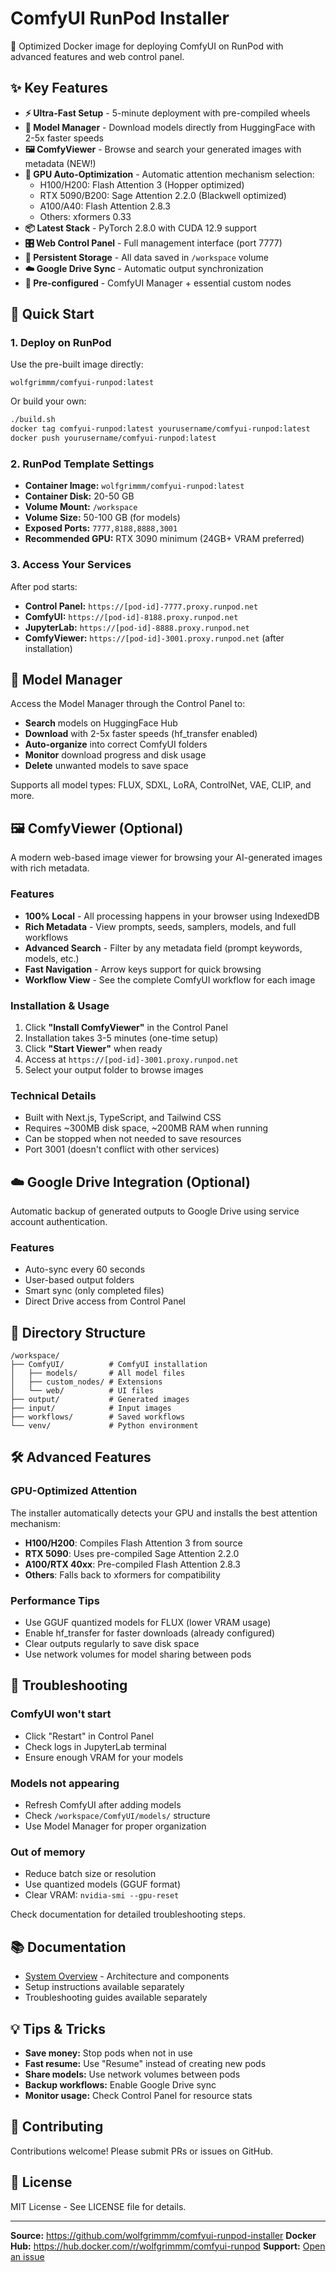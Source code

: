 # ComfyUI RunPod Installer

🚀 Optimized Docker image for deploying ComfyUI on RunPod with advanced features and web control panel.

## ✨ Key Features

- **⚡ Ultra-Fast Setup** - 5-minute deployment with pre-compiled wheels
- **🎨 Model Manager** - Download models directly from HuggingFace with 2-5x faster speeds
- **🖼️ ComfyViewer** - Browse and search your generated images with metadata (NEW!)
- **🧠 GPU Auto-Optimization** - Automatic attention mechanism selection:
  - H100/H200: Flash Attention 3 (Hopper optimized)
  - RTX 5090/B200: Sage Attention 2.2.0 (Blackwell optimized)
  - A100/A40: Flash Attention 2.8.3
  - Others: xformers 0.33
- **📦 Latest Stack** - PyTorch 2.8.0 with CUDA 12.9 support
- **🎛️ Web Control Panel** - Full management interface (port 7777)
- **💾 Persistent Storage** - All data saved in `/workspace` volume
- **☁️ Google Drive Sync** - Automatic output synchronization
- **🔧 Pre-configured** - ComfyUI Manager + essential custom nodes

## 🚀 Quick Start

### 1. Deploy on RunPod

Use the pre-built image directly:
```
wolfgrimmm/comfyui-runpod:latest
```

Or build your own:
```bash
./build.sh
docker tag comfyui-runpod:latest yourusername/comfyui-runpod:latest
docker push yourusername/comfyui-runpod:latest
```

### 2. RunPod Template Settings

- **Container Image:** `wolfgrimmm/comfyui-runpod:latest`
- **Container Disk:** 20-50 GB
- **Volume Mount:** `/workspace`
- **Volume Size:** 50-100 GB (for models)
- **Exposed Ports:** `7777,8188,8888,3001`
- **Recommended GPU:** RTX 3090 minimum (24GB+ VRAM preferred)

### 3. Access Your Services

After pod starts:
- **Control Panel:** `https://[pod-id]-7777.proxy.runpod.net`
- **ComfyUI:** `https://[pod-id]-8188.proxy.runpod.net`
- **JupyterLab:** `https://[pod-id]-8888.proxy.runpod.net`
- **ComfyViewer:** `https://[pod-id]-3001.proxy.runpod.net` (after installation)

## 🎨 Model Manager

Access the Model Manager through the Control Panel to:
- **Search** models on HuggingFace Hub
- **Download** with 2-5x faster speeds (hf_transfer enabled)
- **Auto-organize** into correct ComfyUI folders
- **Monitor** download progress and disk usage
- **Delete** unwanted models to save space

Supports all model types: FLUX, SDXL, LoRA, ControlNet, VAE, CLIP, and more.

## 🖼️ ComfyViewer (Optional)

A modern web-based image viewer for browsing your AI-generated images with rich metadata.

### Features
- **100% Local** - All processing happens in your browser using IndexedDB
- **Rich Metadata** - View prompts, seeds, samplers, models, and full workflows
- **Advanced Search** - Filter by any metadata field (prompt keywords, models, etc.)
- **Fast Navigation** - Arrow keys support for quick browsing
- **Workflow View** - See the complete ComfyUI workflow for each image

### Installation & Usage
1. Click **"Install ComfyViewer"** in the Control Panel
2. Installation takes 3-5 minutes (one-time setup)
3. Click **"Start Viewer"** when ready
4. Access at `https://[pod-id]-3001.proxy.runpod.net`
5. Select your output folder to browse images

### Technical Details
- Built with Next.js, TypeScript, and Tailwind CSS
- Requires ~300MB disk space, ~200MB RAM when running
- Can be stopped when not needed to save resources
- Port 3001 (doesn't conflict with other services)

## ☁️ Google Drive Integration (Optional)

Automatic backup of generated outputs to Google Drive using service account authentication.

### Features
- Auto-sync every 60 seconds
- User-based output folders
- Smart sync (only completed files)
- Direct Drive access from Control Panel

## 📁 Directory Structure

```
/workspace/
├── ComfyUI/          # ComfyUI installation
│   ├── models/       # All model files
│   ├── custom_nodes/ # Extensions
│   └── web/          # UI files
├── output/           # Generated images
├── input/            # Input images
├── workflows/        # Saved workflows
└── venv/             # Python environment
```

## 🛠️ Advanced Features

### GPU-Optimized Attention
The installer automatically detects your GPU and installs the best attention mechanism:
- **H100/H200**: Compiles Flash Attention 3 from source
- **RTX 5090**: Uses pre-compiled Sage Attention 2.2.0
- **A100/RTX 40xx**: Pre-compiled Flash Attention 2.8.3
- **Others**: Falls back to xformers for compatibility

### Performance Tips
- Use GGUF quantized models for FLUX (lower VRAM usage)
- Enable hf_transfer for faster downloads (already configured)
- Clear outputs regularly to save disk space
- Use network volumes for model sharing between pods

## 🔧 Troubleshooting

### ComfyUI won't start
- Click "Restart" in Control Panel
- Check logs in JupyterLab terminal
- Ensure enough VRAM for your models

### Models not appearing
- Refresh ComfyUI after adding models
- Check `/workspace/ComfyUI/models/` structure
- Use Model Manager for proper organization

### Out of memory
- Reduce batch size or resolution
- Use quantized models (GGUF format)
- Clear VRAM: `nvidia-smi --gpu-reset`

Check documentation for detailed troubleshooting steps.

## 📚 Documentation

- [System Overview](docs/OVERVIEW.md) - Architecture and components
- Setup instructions available separately
- Troubleshooting guides available separately

## 💡 Tips & Tricks

- **Save money:** Stop pods when not in use
- **Fast resume:** Use "Resume" instead of creating new pods
- **Share models:** Use network volumes between pods
- **Backup workflows:** Enable Google Drive sync
- **Monitor usage:** Check Control Panel for resource stats

## 🤝 Contributing

Contributions welcome! Please submit PRs or issues on GitHub.

## 📄 License

MIT License - See LICENSE file for details.

---

**Source:** https://github.com/wolfgrimmm/comfyui-runpod-installer
**Docker Hub:** https://hub.docker.com/r/wolfgrimmm/comfyui-runpod
**Support:** [Open an issue](https://github.com/wolfgrimmm/comfyui-runpod-installer/issues)